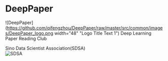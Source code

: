 # DeepPaper
![DeepPaper](https://github.com/qifengzhou/DeepPaper/raw/master/src/common/images/DeepPaper_logo.png width="48" "Logo Title Text 1")
Deep Learning Paper Reading Club  

Sino Data Scientist Association(SDSA)   
![SDSA](https://github.com/qifengzhou/DeepPaper/raw/master/src/common/images/SDSA_logo.png  "Logo Title Text 1")

